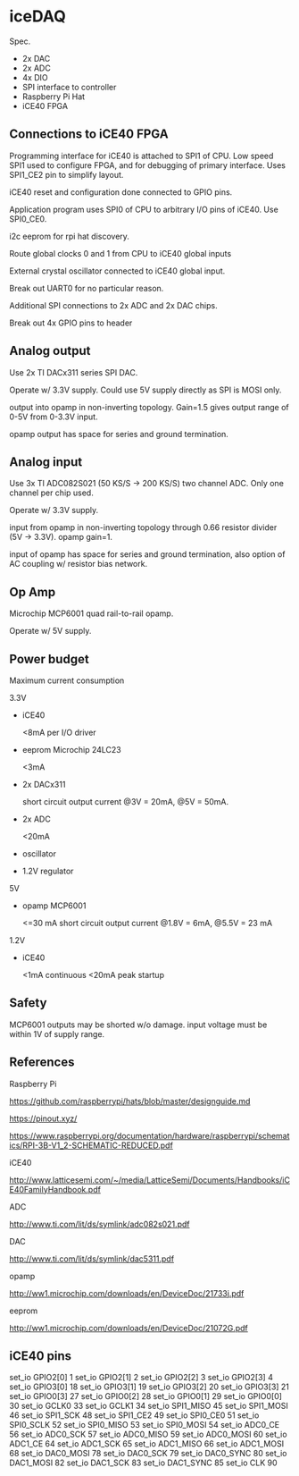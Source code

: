 iceDAQ
======

Spec.

* 2x DAC
* 2x ADC
* 4x DIO
* SPI interface to controller
* Raspberry Pi Hat
* iCE40 FPGA

Connections to iCE40 FPGA
-------------------------

Programming interface for iCE40 is attached to SPI1 of CPU.  Low speed SPI1 used to configure FPGA, and for debugging of primary interface.  Uses SPI1_CE2 pin to simplify layout.

iCE40 reset and configuration done connected to GPIO pins.

Application program uses SPI0 of CPU to arbitrary I/O pins of iCE40.  Use SPI0_CE0.

i2c eeprom for rpi hat discovery.

Route global clocks 0 and 1 from CPU to iCE40 global inputs

External crystal oscillator connected to iCE40 global input.

Break out UART0 for no particular reason.

Additional SPI connections to 2x ADC and 2x DAC chips.

Break out 4x GPIO pins to header

Analog output
-------------

Use 2x TI DACx311 series SPI DAC.

Operate w/ 3.3V supply.  Could use 5V supply directly as SPI is MOSI only.

output into opamp in non-inverting topology.  Gain=1.5 gives output range of 0-5V from 0-3.3V input.

opamp output has space for series and ground termination.

Analog input
------------

Use 3x TI ADC082S021 (50 KS/S -> 200 KS/S) two channel ADC.  Only one channel per chip used.

Operate w/ 3.3V supply.

input from opamp in non-inverting topology through 0.66 resistor divider (5V -> 3.3V).
opamp gain=1.

input of opamp has space for series and ground termination, also option of AC coupling w/ resistor bias network.

Op Amp
------

Microchip MCP6001 quad rail-to-rail opamp.

Operate w/ 5V supply.


Power budget
------------

Maximum current consumption

3.3V

* iCE40

  <8mA per I/O driver

* eeprom Microchip 24LC23

  <3mA

* 2x DACx311

  short circuit output current @3V = 20mA, @5V = 50mA.

* 2x ADC

  <20mA

* oscillator
* 1.2V regulator

5V

* opamp MCP6001

  <=30 mA
  short circuit output current @1.8V = 6mA, @5.5V = 23 mA

1.2V

* iCE40

  <1mA continuous
  <20mA peak startup

Safety
------

MCP6001 outputs may be shorted w/o damage.  input voltage must be within 1V of supply range.


References
----------

Raspberry Pi

https://github.com/raspberrypi/hats/blob/master/designguide.md

https://pinout.xyz/

https://www.raspberrypi.org/documentation/hardware/raspberrypi/schematics/RPI-3B-V1_2-SCHEMATIC-REDUCED.pdf

iCE40

http://www.latticesemi.com/~/media/LatticeSemi/Documents/Handbooks/iCE40FamilyHandbook.pdf

ADC

http://www.ti.com/lit/ds/symlink/adc082s021.pdf

DAC

http://www.ti.com/lit/ds/symlink/dac5311.pdf

opamp

http://ww1.microchip.com/downloads/en/DeviceDoc/21733j.pdf

eeprom

http://ww1.microchip.com/downloads/en/DeviceDoc/21072G.pdf


iCE40 pins
----------

set_io	GPIO2[0]	1
set_io	GPIO2[1]	2
set_io	GPIO2[2]	3
set_io	GPIO2[3]	4
set_io	GPIO3[0]	18
set_io	GPIO3[1]	19
set_io	GPIO3[2]	20
set_io	GPIO3[3]	21
set_io	GPIO0[3]	27
set_io	GPIO0[2]	28
set_io	GPIO0[1]	29
set_io	GPIO0[0]	30
set_io	GCLK0	33
set_io	GCLK1	34
set_io	SPI1_MISO	45
set_io	SPI1_MOSI	46
set_io	SPI1_SCK	48
set_io	SPI1_CE2	49
set_io	SPI0_CE0	51
set_io	SPI0_SCLK	52
set_io	SPI0_MISO	53
set_io	SPI0_MOSI	54
set_io	ADC0_CE	56
set_io	ADC0_SCK	57
set_io	ADC0_MISO	59
set_io	ADC0_MOSI	60
set_io	ADC1_CE	64
set_io	ADC1_SCK	65
set_io	ADC1_MISO	66
set_io	ADC1_MOSI	68
set_io	DAC0_MOSI	78
set_io	DAC0_SCK	79
set_io	DAC0_SYNC	80
set_io	DAC1_MOSI	82
set_io	DAC1_SCK	83
set_io	DAC1_SYNC	85
set_io	CLK	90

